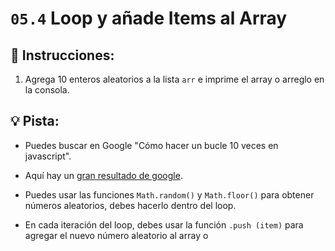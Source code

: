 # `05.4` Loop y añade Items al Array

## 📝 Instrucciones:

1. Agrega 10 enteros aleatorios a la lista `arr` e imprime el array o arreglo en la consola.

## 💡 Pista:

+ Puedes buscar en Google "Cómo hacer un bucle 10 veces en javascript".

+ Aquí hay un [gran resultado de google](https://stackoverflow.com/questions/45024991/run-a-loop-n-times).

+ Puedes usar las funciones `Math.random()` y `Math.floor()` para obtener números aleatorios, debes hacerlo dentro del loop.

+ En cada iteración del loop, debes usar la función `.push (item)` para agregar el nuevo número aleatorio al array o 
